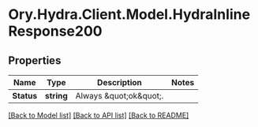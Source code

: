 # Ory.Hydra.Client.Model.HydraInlineResponse200

## Properties

Name | Type | Description | Notes
------------ | ------------- | ------------- | -------------
**Status** | **string** | Always \&quot;ok\&quot;. | 

[[Back to Model list]](../README.md#documentation-for-models) [[Back to API list]](../README.md#documentation-for-api-endpoints) [[Back to README]](../README.md)

